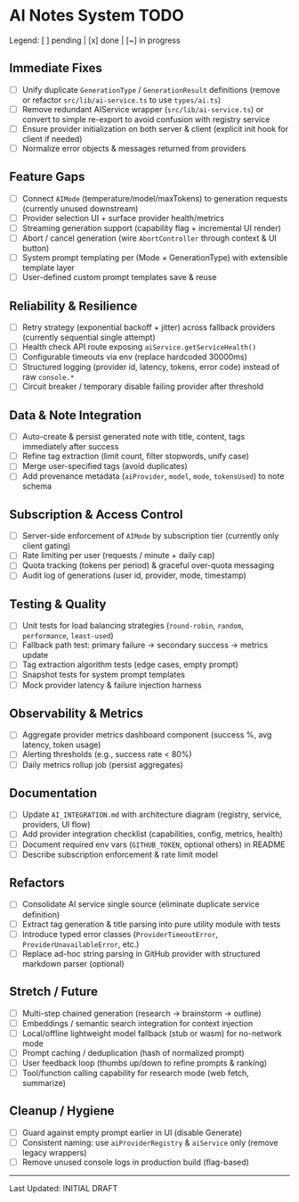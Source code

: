 # AI Notes System TODO

Legend: [ ] pending | [x] done | [~] in progress

## Immediate Fixes
- [ ] Unify duplicate `GenerationType` / `GenerationResult` definitions (remove or refactor `src/lib/ai-service.ts` to use `types/ai.ts`)
- [ ] Remove redundant AIService wrapper (`src/lib/ai-service.ts`) or convert to simple re-export to avoid confusion with registry service
- [ ] Ensure provider initialization on both server & client (explicit init hook for client if needed)
- [ ] Normalize error objects & messages returned from providers

## Feature Gaps
- [ ] Connect `AIMode` (temperature/model/maxTokens) to generation requests (currently unused downstream)
- [ ] Provider selection UI + surface provider health/metrics
- [ ] Streaming generation support (capability flag + incremental UI render)
- [ ] Abort / cancel generation (wire `AbortController` through context & UI button)
- [ ] System prompt templating per (Mode × GenerationType) with extensible template layer
- [ ] User-defined custom prompt templates save & reuse

## Reliability & Resilience
- [ ] Retry strategy (exponential backoff + jitter) across fallback providers (currently sequential single attempt)
- [ ] Health check API route exposing `aiService.getServiceHealth()`
- [ ] Configurable timeouts via env (replace hardcoded 30000ms)
- [ ] Structured logging (provider id, latency, tokens, error code) instead of raw `console.*`
- [ ] Circuit breaker / temporary disable failing provider after threshold

## Data & Note Integration
- [ ] Auto-create & persist generated note with title, content, tags immediately after success
- [ ] Refine tag extraction (limit count, filter stopwords, unify case)
- [ ] Merge user-specified tags (avoid duplicates)
- [ ] Add provenance metadata (`aiProvider`, `model`, `mode`, `tokensUsed`) to note schema

## Subscription & Access Control
- [ ] Server-side enforcement of `AIMode` by subscription tier (currently only client gating)
- [ ] Rate limiting per user (requests / minute + daily cap)
- [ ] Quota tracking (tokens per period) & graceful over-quota messaging
- [ ] Audit log of generations (user id, provider, mode, timestamp)

## Testing & Quality
- [ ] Unit tests for load balancing strategies (`round-robin`, `random`, `performance`, `least-used`)
- [ ] Fallback path test: primary failure -> secondary success -> metrics update
- [ ] Tag extraction algorithm tests (edge cases, empty prompt)
- [ ] Snapshot tests for system prompt templates
- [ ] Mock provider latency & failure injection harness

## Observability & Metrics
- [ ] Aggregate provider metrics dashboard component (success %, avg latency, token usage)
- [ ] Alerting thresholds (e.g., success rate < 80%)
- [ ] Daily metrics rollup job (persist aggregates)

## Documentation
- [ ] Update `AI_INTEGRATION.md` with architecture diagram (registry, service, providers, UI flow)
- [ ] Add provider integration checklist (capabilities, config, metrics, health)
- [ ] Document required env vars (`GITHUB_TOKEN`, optional others) in README
- [ ] Describe subscription enforcement & rate limit model

## Refactors
- [ ] Consolidate AI service single source (eliminate duplicate service definition)
- [ ] Extract tag generation & title parsing into pure utility module with tests
- [ ] Introduce typed error classes (`ProviderTimeoutError`, `ProviderUnavailableError`, etc.)
- [ ] Replace ad-hoc string parsing in GitHub provider with structured markdown parser (optional)

## Stretch / Future
- [ ] Multi-step chained generation (research -> brainstorm -> outline)
- [ ] Embeddings / semantic search integration for context injection
- [ ] Local/offline lightweight model fallback (stub or wasm) for no-network mode
- [ ] Prompt caching / deduplication (hash of normalized prompt)
- [ ] User feedback loop (thumbs up/down to refine prompts & ranking)
- [ ] Tool/function calling capability for research mode (web fetch, summarize)

## Cleanup / Hygiene
- [ ] Guard against empty prompt earlier in UI (disable Generate)
- [ ] Consistent naming: use `aiProviderRegistry` & `aiService` only (remove legacy wrappers)
- [ ] Remove unused console logs in production build (flag-based)

---
Last Updated: INITIAL DRAFT

